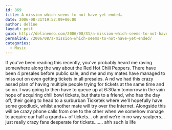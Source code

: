 ```yaml
---
id: 869
title: A mission which seems to not have yet ended…
date: 2006-08-31T19:57:09+00:00
author: deline
layout: post
guid: http://delineneo.com/2006/08/31/a-mission-which-seems-to-not-have-yet-ended/
permalink: /2006/08/a-mission-which-seems-to-not-have-yet-ended/
categories:
  - Music
---
```

If you&#8217;ve been reading this recently, you&#8217;ve probably heard me raving somewhere along the way about the Red Hot Chili Peppers. There have been 4 presales before public sale, and me and my mates have managed to miss out on even getting tickets in all presales. A nd we had this crazy assed plan of having multiple people trying for tickets at the same time and so on. I was going to then have to queue up at 6:30am tomorrow in the vain hope of acquiring chili bowl tickets, but thats to a friend, who has the day off, their going to head to a surburban Ticketek where we&#8217;ll hopefully have some goodluck, whilst another mate will try over the Internet. Alongside this will be crazy phone calls from one to the other when we somehow manage to acquire our half a grand++ of tickets&#8230; oh and we&#8217;re in no way scalpers&#8230; just really crazy fans desperate for tickets&#8230;&#8230;. ahh such is life